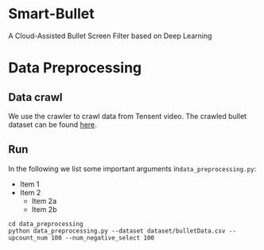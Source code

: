 # Smart-Bullet
A Cloud-Assisted Bullet Screen Filter based on Deep Learning

# Data Preprocessing
## Data crawl
We use the crawler to crawl data from Tensent video.
The crawled bullet dataset can be found [here](https://github.com/hniu1/Smart-Bullet/tree/master/data_preprocessing/dataset).
## Run
In the following we list some important arguments in```data_preprocessing.py```:
* Item 1
* Item 2
  * Item 2a
  * Item 2b
```
cd data_preprocessing
python data_preprocessing.py --dataset dataset/bulletData.csv --upcount_num 100 --num_negative_select 100
```

